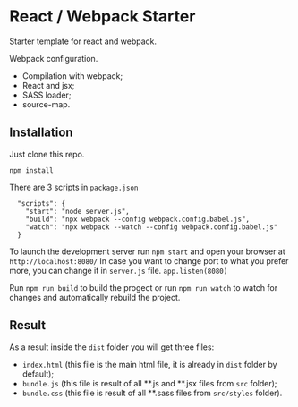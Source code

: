 # React / Webpack Starter

Starter template for react and webpack.

Webpack configuration.
- Compilation with webpack;
- React and jsx;
- SASS loader;
- source-map.

## Installation

Just clone this repo.

``` text
npm install
```

There are 3 scripts in `package.json`

``` test
  "scripts": {
    "start": "node server.js",
    "build": "npx webpack --config webpack.config.babel.js",
    "watch": "npx webpack --watch --config webpack.config.babel.js"
  }
```

To launch the development server run `npm start` and open your browser at `http://localhost:8080/`
In case you want to change port to what you prefer more, you can change it in `server.js` file. `app.listen(8080)`

Run `npm run build` to build the progect or run `npm run watch` to watch for changes and automatically rebuild the project.

## Result

As a result inside the `dist` folder you will get three files:
- `index.html` (this file is the main html file, it is already in `dist` folder by default);
- `bundle.js` (this file is result of all **.js and **.jsx files from `src` folder);
- `bundle.css` (this file is result of all **.sass files from `src/styles` folder).